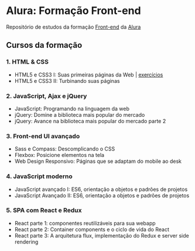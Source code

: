 # Alura: Formação Front-end

Repositório de estudos da formação [Front-end](https://www.alura.com.br/formacao-front-end) da [Alura](https://www.alura.com.br)

## Cursos da formação

### 1. HTML & CSS
  
- HTML5 e CSS3 I: Suas primeiras páginas da Web | [exercícios](#curso-01-html5-css3)
- HTML5 e CSS3 II: Turbinando suas páginas

### 2. JavaScript, Ajax e jQuery

- JavaScript: Programando na linguagem da web
- jQuery: Domine a biblioteca mais popular do mercado
- jQuery: Avance na biblioteca mais popular do mercado parte 2

### 3. Front-end UI avançado

- Sass e Compass: Descomplicando o CSS
- Flexbox: Posicione elementos na tela
- Web Design Responsivo: Páginas que se adaptam do mobile ao desk

### 4. JavaScript moderno

- JavaScript avançado I: ES6, orientação a objetos e padrões de projetos
- JavaScript Avançado II: ES6, orientação a objetos e padrões de projetos

### 5. SPA com React e Redux

- React parte 1: componentes reutilizáveis para sua webapp
- React parte 2: Container components e o ciclo de vida do React
- React parte 3: A arquitetura flux, implementação do Redux e server side rendering
